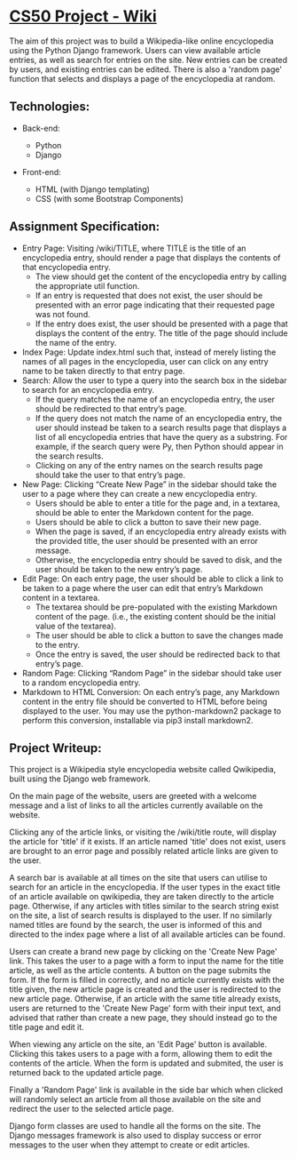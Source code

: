 # [CS50 Project - Wiki](https://cs50.harvard.edu/web/2020/projects/1/wiki/)

The aim of this project was to build a Wikipedia-like online encyclopedia using the Python Django framework. Users can view available article entries, as well as search for entries on the site. New entries can be created by users, and existing entries can be edited. There is also a 'random page' function that selects and displays a page of the encyclopedia at random.

## Technologies:

- Back-end:

  - Python
  - Django

- Front-end:
  - HTML (with Django templating)
  - CSS (with some Bootstrap Components)

## Assignment Specification:

- Entry Page: Visiting /wiki/TITLE, where TITLE is the title of an encyclopedia entry, should render a page that displays the contents of that encyclopedia entry.
  - The view should get the content of the encyclopedia entry by calling the appropriate util function.
  - If an entry is requested that does not exist, the user should be presented with an error page indicating that their requested page was not found.
  - If the entry does exist, the user should be presented with a page that displays the content of the entry. The title of the page should include the name of the entry.
- Index Page: Update index.html such that, instead of merely listing the names of all pages in the encyclopedia, user can click on any entry name to be taken directly to that entry page.
- Search: Allow the user to type a query into the search box in the sidebar to search for an encyclopedia entry.
  - If the query matches the name of an encyclopedia entry, the user should be redirected to that entry’s page.
  - If the query does not match the name of an encyclopedia entry, the user should instead be taken to a search results page that displays a list of all encyclopedia entries that have the query as a substring. For example, if the search query were Py, then Python should appear in the search results.
  - Clicking on any of the entry names on the search results page should take the user to that entry’s page.
- New Page: Clicking “Create New Page” in the sidebar should take the user to a page where they can create a new encyclopedia entry.
  - Users should be able to enter a title for the page and, in a textarea, should be able to enter the Markdown content for the page.
  - Users should be able to click a button to save their new page.
  - When the page is saved, if an encyclopedia entry already exists with the provided title, the user should be presented with an error message.
  - Otherwise, the encyclopedia entry should be saved to disk, and the user should be taken to the new entry’s page.
- Edit Page: On each entry page, the user should be able to click a link to be taken to a page where the user can edit that entry’s Markdown content in a textarea.
  - The textarea should be pre-populated with the existing Markdown content of the page. (i.e., the existing content should be the initial value of the textarea).
  - The user should be able to click a button to save the changes made to the entry.
  - Once the entry is saved, the user should be redirected back to that entry’s page.
- Random Page: Clicking “Random Page” in the sidebar should take user to a random encyclopedia entry.
- Markdown to HTML Conversion: On each entry’s page, any Markdown content in the entry file should be converted to HTML before being displayed to the user. You may use the python-markdown2 package to perform this conversion, installable via pip3 install markdown2.

## Project Writeup:

This project is a Wikipedia style encyclopedia website called Qwikipedia, built using the Django web framework.

On the main page of the website, users are greeted with a welcome message and a list of links to all the articles currently available on the website.

Clicking any of the article links, or visiting the /wiki/title route, will display the article for 'title' if it exists. If an article named 'title' does not exist, users are brought to an error page and possibly related article links are given to the user.

A search bar is available at all times on the site that users can utilise to search for an article in the encyclopedia. If the user types in the exact title of an article available on qwikipedia, they are taken directly to the article page. Otherwise, if any articles with titles similar to the search string exist on the site, a list of search results is displayed to the user. If no similarly named titles are found by the search, the user is informed of this and directed to the index page where a list of all available articles can be found.

Users can create a brand new page by clicking on the 'Create New Page' link. This takes the user to a page with a form to input the name for the title article, as well as the article contents. A button on the page submits the form. If the form is filled in correctly, and no article currently exists with the title given, the new article page is created and the user is redirected to the new article page. Otherwise, if an article with the same title already exists, users are returned to the 'Create New Page' form with their input text, and advised that rather than create a new page, they should instead go to the title page and edit it.

When viewing any article on the site, an 'Edit Page' button is available. Clicking this takes users to a page with a form, allowing them to edit the contents of the article. When the form is updated and submited, the user is returned back to the updated article page.

Finally a 'Random Page' link is available in the side bar which when clicked will randomly select an article from all those available on the site and redirect the user to the selected article page.

Django form classes are used to handle all the forms on the site. The Django messages framework is also used to display success or error messages to the user when they attempt to create or edit articles.

